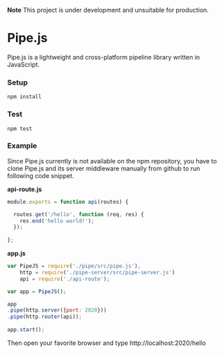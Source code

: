 **Note** This project is under development and unsuitable for production.

# Pipe.js
Pipe.js is a lightweight and cross-platform pipeline library written in JavaScript.

### Setup
```
npm install
```

### Test
```
npm test
```

### Example
Since Pipe.js currently is not available on the npm repository, you have to clone Pipe.js and its server middleware manually from github to run following code snippet.

**api-route.js**
```javascript
module.exports = function api(routes) {

  routes.get('/hello', function (req, res) {
    res.end('hello world!');
  });
  
};
```
**app.js**
```javascript
var PipeJS = require('./pipe/src/pipe.js'),
    http = require('./pipe-server/src/pipe-server.js')
    api = require('./api-route');

var app = PipeJS();

app
.pipe(http.server({port: 2020}))
.pipe(http.router(api));
			
app.start();
```

Then open your favorite browser and type http://localhost:2020/hello
